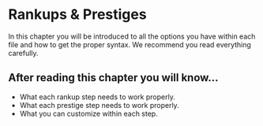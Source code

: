  <head>
  <meta name="description" content="Learn About Rankups and Prestiges">
</head>

# Rankups & Prestiges

In this chapter you will be introduced to all the options you have within each file and how to get the proper syntax. We recommend you read everything carefully.

## After reading this chapter you will know...

- What each rankup step needs to work properly.
- What each prestige step needs to work properly.
- What you can customize within each step.
